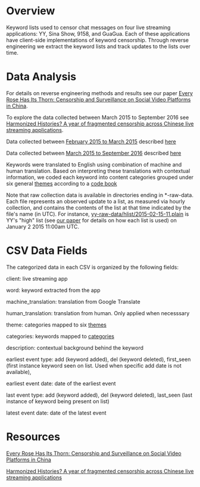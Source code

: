 
Overview
========

Keyword lists used to censor chat messages on four live streaming applications: YY, Sina Show, 9158, and GuaGua. 
Each of these applications have client-side implementations of keyword censorship. 
Through reverse engineering we extract the keyword lists and track updates to the lists over time.

Data Analysis 
========

For details on reverse engineering methods and results see our paper [Every Rose Has Its Thorn: Censorship and Surveillance on Social Video Platforms in China](https://www.usenix.org/conference/foci15/workshop-program/presentation/knockel).

To explore the data collected between March 2015 to September 2016 see 
[Harmonized Histories?
A year of fragmented censorship across Chinese live streaming applications](https://netalert.me/harmonized-histories.html).

Data collected between [February 2015 to March 2015](https://github.com/citizenlab/chat-censorship/blob/master/livestream/livestream_keywords_02_15_05_15.csv) described [here](https://www.usenix.org/system/files/conference/foci15/foci15-paper-knockel.pdf) 

Data collected between [March 2015 to September 2016](https://github.com/citizenlab/chat-censorship/blob/master/livestream/livestream_keywords_05_15_09_16.csv) described [here](https://netalert.me/harmonized-histories.html)

Keywords were translated to English using combination of machine and human translation.
Based on interpreting these translations with contextual information, we coded each keyword into content categories grouped under six general [themes](https://github.com/citizenlab/chat-censorship/blob/master/themes_keyword_censorship.csv) according to a [code book](https://github.com/citizenlab/chat-censorship/blob/master/categories_keyword_censorship.csv)

Note that raw collection data is available in directories ending in \*-raw-data.  Each file represents an observed update to a list, as measured via hourly collection, and contains the contents of the list at that time indicated by the file's name (in UTC).  For instance, [yy-raw-data/hlist/2015-02-15-11.plain](https://github.com/citizenlab/chat-censorship/blob/master/livestream/yy-raw-data/hlist/2015-02-15-11.plain) is YY's "high" list (see [our paper](https://www.usenix.org/system/files/conference/foci15/foci15-paper-knockel.pdf) for details on how each list is used) on January 2 2015 11:00am UTC.

CSV Data Fields
========

The categorized data in each CSV is organized by the following fields:

client: live streaming app

word: keyword extracted from the app

machine_translation: translation from Google Translate

human_translation: translation from human. Only applied when necesssary 

theme: categories mapped to six [themes](https://github.com/citizenlab/chat-censorship/blob/master/themes_keyword_censorship.csv)

categories: keywords mapped to [categories](https://github.com/citizenlab/chat-censorship/blob/master/categories_keyword_censorship.csv)

description: contextual background behind the keyword

earliest event type: add (keyword added), del (keyword deleted), first_seen
(first instance keyword seen on list. Used when specific add date is not available),

earliest event date: date of the earliest event

last event type: add (keyword added), del (keyword deleted), last_seen (last instance of keyword being present on list)

latest event date: date of the latest event

Resources 
========
[Every Rose Has Its Thorn: Censorship and Surveillance on Social Video Platforms in China](https://www.usenix.org/system/files/conference/foci15/foci15-paper-knockel.pdf)

[Harmonized Histories?
A year of fragmented censorship across Chinese live streaming applications](https://netalert.me/harmonized-histories.html)

